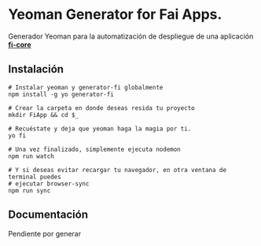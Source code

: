 # Yeoman Generator for Fai Apps.

Generador Yeoman para la automatización de despliegue de una aplicación **[fi-core](https://github.com/gikmx/fi-core)**

## Instalación

	# Instalar yeoman y generator-fi globalmente
	npm install -g yo generator-fi

	# Crear la carpeta en donde deseas resida tu proyecto
	mkdir FiApp && cd $_

	# Recuéstate y deja que yeoman haga la magia por ti.
	yo fi

	# Una vez finalizado, simplemente ejecuta nodemon
	npm run watch

	# Y si deseas evitar recargar tu navegador, en otra ventana de terminal puedes
	# ejecutar browser-sync
	npm run sync

## Documentación

Pendiente por generar
